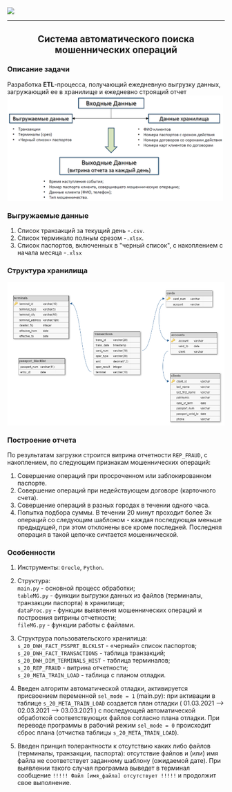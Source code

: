 <img align="center" width="500px" src="https://elenamityukova.ru/backend/uploads/bc496da91d9ee1364343f9a9dc6db01f.jpg">

---
## <center>Система автоматического поиска мошеннических операций </center>

### Описание задачи

  Разработка **ETL**-процесса, получающий ежедневную выгрузку данных, загружающий ее в хранилище и ежедневно строящий отчет
<img align="center" width="500px" src="img/task.png">

### Выгружаемые данные

1. Список транзакций за текущий день -`.csv`.
2. Cписок терминало полным срезом -`.xlsx`.
3. Список паспортов, включенных в "черный список", с накоплением с начала месяца -`.xlsx`

### Структура хранилища
<img align="center" src="img/DB.png">

### Построение отчета

По результатам загрузки строится витрина отчетности `REP_FRAUD`, с накоплением, по следующим признакам мошеннических операций:  
1. Совершение операций при просроченном или заблокированном паспорте.
2. Совершение операций при недействующем договоре (карточного счета).
3. Совершение операций в разных городах в течении одного часа.
4. Попытка подбора суммы. В течении 20 минут проходит более 3х операций со следующим шаблоном - каждая последующая меньше предыдущей, при этом отклонены все кроме последней. Последняя операция в такой цепочке сичтается мошеннической.

### Особенности
1. Инструменты: `Orecle`, `Python`.  
  
  
2. Структура:  
  `main.py` - основной процесс обработки;  
  `tableMG.py` - функции выгрузки данных из файлов (терминалы, транзакции паспорта) в хранилище;  
  `dataProc.py` - функции выявления мошеннических операций и построения витрины отчетности;  
  `fileMG.py` - функции работы с файлами.  
  
  
3. Структрура пользовательского хранилища:  
  `s_20_DWH_FACT_PSSPRT_BLCKLST` - «черный» список паспортов;  
  `s_20_DWH_FACT_TRANSACTIONS` - таблица транзакций;  
  `s_20_DWH_DIM_TERMINALS_HIST` - таблица терминалов;  
  `s_20_REP_FRAUD` - витрина отчетности;  
  `s_20_META_TRAIN_LOAD` - таблица с планом отладки.  
   
   
4. Введен алгоритм автоматической отладки, активируется присвоением переменной `sel_mode = 1` (main.py): при активации в таблице `s_20_META_TRAIN_LOAD` создается план отладки ( 01.03.2021 --> 02.03.2021 --> 03.03.2021 ) с последующей автоматической обработкой соответствующих файлов согласно плана отладки. При переводе программы в рабочий режим `sel_mode = 0` происходит сброс плана (отчистка таблицы `s_20_META_TRAIN_LOAD`).  
  
  
5. Введен принцип толерантности к отсутствию каких либо файлов (терминалы, транзакции, паспорта): отсутствие файлов и (или) имя файла не соответствует заданному шаблону (ожидаемой дате). При выявлении такого случая программа выведет в терминал сообщение `!!!!! Файл [имя_файла] отсутствует !!!!!` и
продолжит свое выполнение.